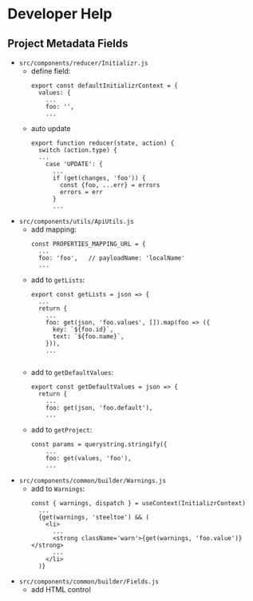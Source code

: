 # Developer Help

## Project Metadata Fields

* `src/components/reducer/Initializr.js`
  * define field:
    ```
    export const defaultInitializrContext = {
      values: {
        ...
        foo: '',
        ...
    ```
  * auto update
    ```
    export function reducer(state, action) {
      switch (action.type) {
      ...
        case 'UPDATE': {
          ...
          if (get(changes, 'foo')) {
            const {foo, ...err} = errors
            errors = err
          }
          ...
    ```
* `src/components/utils/ApiUtils.js`
  * add mapping:
    ```
    const PROPERTIES_MAPPING_URL = {
      ...
      foo: 'foo',   // payloadName: 'localName'
      ...
    ```
  * add to `getLists`:
    ```
    export const getLists = json => {
      ...
      return {
        ...
        foo: get(json, 'foo.values', []).map(foo => ({
          key: `${foo.id}`,
          text: `${foo.name}`,
        })),
        ...
        
    ```
  * add to `getDefaultValues`:
    ```
    export const getDefaultValues = json => {
      return {
        ...
        foo: get(json, 'foo.default'),
        ...
    ```
  * add to `getProject`:
    ```
    const params = querystring.stringify({
        ...
        foo: get(values, 'foo'),
        ...
    ```
* `src/components/common/builder/Warnings.js`
  * add to `Warnings`:
    ```
    const { warnings, dispatch } = useContext(InitializrContext)
      ...
      {get(warnings, 'steeltoe') && (
        <li>
          ...
          <strong className='warn'>{get(warnings, 'foo.value')}</strong>
          ...
        </li>
      )}
* `src/components/common/builder/Fields.js`
  * add HTML control
 

    